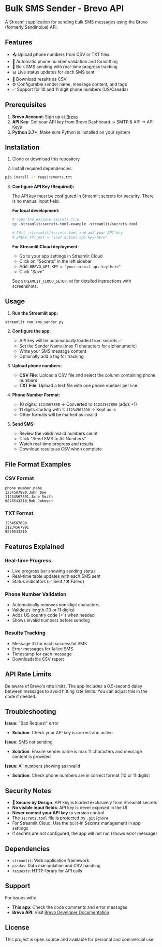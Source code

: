 # Bulk SMS Sender - Brevo API

A Streamlit application for sending bulk SMS messages using the Brevo (formerly Sendinblue) API.

## Features

- 📤 Upload phone numbers from CSV or TXT files
- 📱 Automatic phone number validation and formatting
- 🚀 Bulk SMS sending with real-time progress tracking
- 📊 Live status updates for each SMS sent
- 💾 Download results as CSV
- ⚙️ Configurable sender name, message content, and tags
- ✅ Support for 10 and 11 digit phone numbers (US/Canada)

## Prerequisites

1. **Brevo Account**: Sign up at [Brevo](https://www.brevo.com/)
2. **API Key**: Get your API key from Brevo Dashboard → SMTP & API → API Keys
3. **Python 3.7+**: Make sure Python is installed on your system

## Installation

1. Clone or download this repository

2. Install required dependencies:
```bash
pip install -r requirements.txt
```

3. **Configure API Key (Required):**

   The API key must be configured in Streamlit secrets for security. There is no manual input field.
   
   **For local development:**
   ```bash
   # Copy the example secrets file
   cp .streamlit/secrets.toml.example .streamlit/secrets.toml
   
   # Edit .streamlit/secrets.toml and add your API key
   # BREVO_API_KEY = "your-actual-api-key-here"
   ```
   
   **For Streamlit Cloud deployment:**
   - Go to your app settings in Streamlit Cloud
   - Click on "Secrets" in the left sidebar
   - Add: `BREVO_API_KEY = "your-actual-api-key-here"`
   - Click "Save"
   
   See `STREAMLIT_CLOUD_SETUP.md` for detailed instructions with screenshots.

## Usage

1. **Run the Streamlit app:**
```bash
streamlit run sms_sender.py
```

2. **Configure the app:**
   - API key will be automatically loaded from secrets ✅
   - Set the Sender Name (max 11 characters for alphanumeric)
   - Write your SMS message content
   - Optionally add a tag for tracking

3. **Upload phone numbers:**
   - **CSV File**: Upload a CSV file and select the column containing phone numbers
   - **TXT File**: Upload a text file with one phone number per line

4. **Phone Number Format:**
   - 10 digits: `1234567890` → Converted to `11234567890` (adds +1)
   - 11 digits starting with 1: `11234567890` → Kept as is
   - Other formats will be marked as invalid

5. **Send SMS:**
   - Review the valid/invalid numbers count
   - Click "Send SMS to All Numbers"
   - Watch real-time progress and results
   - Download results as CSV when complete

## File Format Examples

### CSV Format
```csv
phone_number,name
1234567890,John Doe
11234567891,Jane Smith
9876543210,Bob Johnson
```

### TXT Format
```
1234567890
11234567891
9876543210
```

## Features Explained

### Real-time Progress
- Live progress bar showing sending status
- Real-time table updates with each SMS sent
- Status indicators (✅ Sent / ❌ Failed)

### Phone Number Validation
- Automatically removes non-digit characters
- Validates length (10 or 11 digits)
- Adds US country code (+1) when needed
- Shows invalid numbers before sending

### Results Tracking
- Message ID for each successful SMS
- Error messages for failed SMS
- Timestamp for each message
- Downloadable CSV report

## API Rate Limits

Be aware of Brevo's rate limits. The app includes a 0.5-second delay between messages to avoid hitting rate limits. You can adjust this in the code if needed.

## Troubleshooting

**Issue**: "Bad Request" error
- **Solution**: Check your API key is correct and active

**Issue**: SMS not sending
- **Solution**: Ensure sender name is max 11 characters and message content is provided

**Issue**: All numbers showing as invalid
- **Solution**: Check phone numbers are in correct format (10 or 11 digits)

## Security Notes

- **🔐 Secure by Design**: API key is loaded exclusively from Streamlit secrets
- **No visible input fields**: API key is never exposed in the UI
- **Never commit your API key** to version control
- The `secrets.toml` file is protected by `.gitignore`
- For Streamlit Cloud: Use the built-in Secrets management in app settings
- If secrets are not configured, the app will not run (shows error message)

## Dependencies

- `streamlit`: Web application framework
- `pandas`: Data manipulation and CSV handling
- `requests`: HTTP library for API calls

## Support

For issues with:
- **This app**: Check the code comments and error messages
- **Brevo API**: Visit [Brevo Developer Documentation](https://developers.brevo.com/docs)

## License

This project is open source and available for personal and commercial use.

